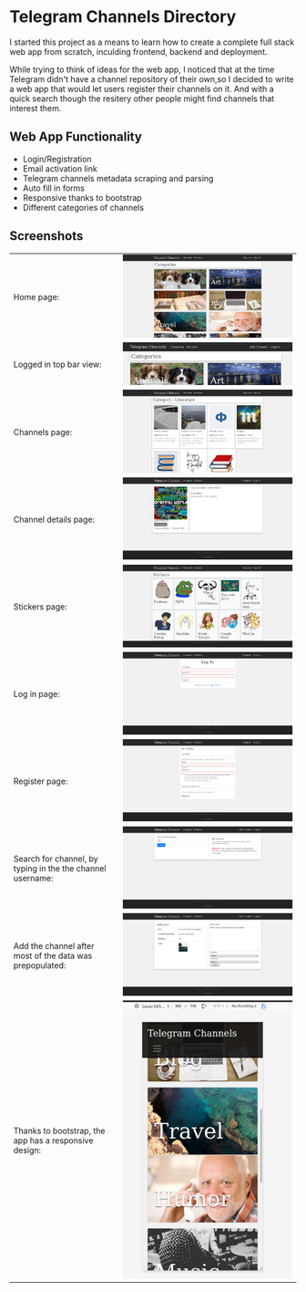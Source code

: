 # Telegram Channels Directory
I started this project as a means to learn how to create a complete full stack web app from scratch, inculding frontend, backend and deployment.

While trying to think of ideas for the web app, I noticed that at the time Telegram didn't have a channel repository of their own,so I decided to write a web app that would let users register their channels on it. And with a quick search though the resitery other people might find channels that interest them.

## Web App Functionality
* Login/Registration
* Email activation link
* Telegram channels metadata scraping and parsing
* Auto fill in forms
* Responsive thanks to bootstrap
* Different categories of channels

## Screenshots

|||
|--|--|
|Home page:|![image](readme_images/1_home_page_Telegram_Channels.jpg)|
|Logged in top bar view: |![image](readme_images/logged_in_top_bar_view_Telegram_Channels.jpg)|
|Channels page:|![image](readme_images/2_channels_page_Telegram_Channels.png)
|Channel details page:|![image](readme_images/3_channels_page_Telegram_Channels.png)
|Stickers page:|![image](readme_images/4_stickers_Telegram_Channels.png)
|Log in page:|![image](readme_images/5_login_page.png)
|Register page:|![image](readme_images/6_register_screen.png)
|Search for channel, by typing in the the channel username:|![image](readme_images/7_search_for_channel.png)
|Add the channel after most of the data was prepopulated:|![image](readme_images/8_add_channel.png)
|Thanks to bootstrap, the app has a responsive design:|![image](readme_images/mobile_view_1.png)

